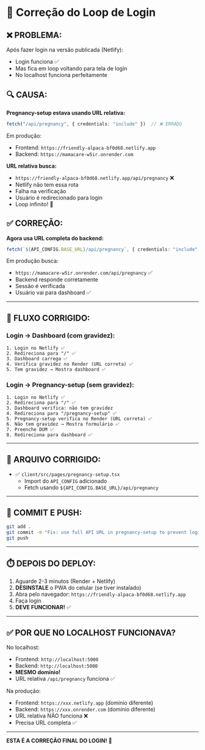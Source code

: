 # 🔧 Correção do Loop de Login

## ❌ PROBLEMA:

Após fazer login na versão publicada (Netlify):
- Login funciona ✅
- Mas fica em loop voltando para tela de login
- No localhost funciona perfeitamente

## 🔍 CAUSA:

**Pregnancy-setup estava usando URL relativa:**
```typescript
fetch("/api/pregnancy", { credentials: "include" })  // ❌ ERRADO
```

Em produção:
- Frontend: `https://friendly-alpaca-bf0d68.netlify.app`
- Backend: `https://mamacare-w5ir.onrender.com`

**URL relativa busca:**
- `https://friendly-alpaca-bf0d68.netlify.app/api/pregnancy` ❌
- Netlify não tem essa rota
- Falha na verificação
- Usuário é redirecionado para login
- Loop infinito! 🔄

## ✅ CORREÇÃO:

**Agora usa URL completa do backend:**
```typescript
fetch(`${API_CONFIG.BASE_URL}/api/pregnancy`, { credentials: "include" })  // ✅ CORRETO
```

Em produção busca:
- `https://mamacare-w5ir.onrender.com/api/pregnancy` ✅
- Backend responde corretamente
- Sessão é verificada
- Usuário vai para dashboard ✅

---

## 🚀 FLUXO CORRIGIDO:

### Login → Dashboard (com gravidez):
```
1. Login no Netlify ✅
2. Redireciona para "/" ✅
3. Dashboard carrega ✅
4. Verifica gravidez no Render (URL correta) ✅
5. Tem gravidez → Mostra dashboard ✅
```

### Login → Pregnancy-setup (sem gravidez):
```
1. Login no Netlify ✅
2. Redireciona para "/" ✅
3. Dashboard verifica: não tem gravidez
4. Redireciona para "/pregnancy-setup" ✅
5. Pregnancy-setup verifica no Render (URL correta) ✅
6. Não tem gravidez → Mostra formulário ✅
7. Preenche DUM ✅
8. Redireciona para dashboard ✅
```

---

## 📁 ARQUIVO CORRIGIDO:

- ✅ `client/src/pages/pregnancy-setup.tsx`
  - Import do `API_CONFIG` adicionado
  - Fetch usando `${API_CONFIG.BASE_URL}/api/pregnancy`

---

## 🎯 COMMIT E PUSH:

```bash
git add .
git commit -m "Fix: use full API URL in pregnancy-setup to prevent login loop"
git push
```

---

## ⏱️ DEPOIS DO DEPLOY:

1. Aguarde 2-3 minutos (Render + Netlify)
2. **DESINSTALE** o PWA do celular (se tiver instalado)
3. Abra pelo navegador: `https://friendly-alpaca-bf0d68.netlify.app`
4. Faça login
5. **DEVE FUNCIONAR!** ✅

---

## ✅ POR QUE NO LOCALHOST FUNCIONAVA?

No localhost:
- Frontend: `http://localhost:5000`
- Backend: `http://localhost:5000`
- **MESMO domínio!**
- URL relativa `/api/pregnancy` funciona ✅

Na produção:
- Frontend: `https://xxx.netlify.app` (domínio diferente)
- Backend: `https://xxx.onrender.com` (domínio diferente)
- URL relativa NÃO funciona ❌
- Precisa URL completa ✅

---

**ESTA É A CORREÇÃO FINAL DO LOGIN!** 🎉

